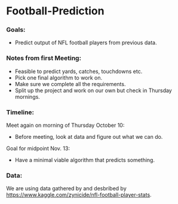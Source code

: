 # Football-Prediction
### Goals: 
* Predict output of NFL football players from previous data.

### Notes from first Meeting:
* Feasible to predict yards, catches, touchdowns etc.
* Pick one final algorithm to work on.
* Make sure we complete all the requirements.
* Split up the project and work on our own but check in Thursday mornings.

### Timeline:
Meet again on morning of Thursday October 10:
* Before meeting, look at data and figure out what we can do.

Goal for midpoint Nov. 13:
* Have a minimal viable algorithm that predicts something.

### Data:
We are using data gathered by and desbribed by https://www.kaggle.com/zynicide/nfl-football-player-stats.
